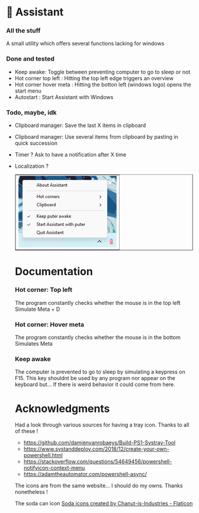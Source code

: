 

# 💽 Assistant

### All the stuff

A small utility which offers several functions lacking for windows

### Done and tested
- Keep awake: Toggle between preventing computer to go to sleep or not
- Hot corner top left : Hitting the top left edge triggers an overview
- Hot corner hover meta : Hitting the botton left (windows logo) opens the start menu
- Autostart : Start Assistant with Windows


### Todo, maybe, idk
- Clipboard manager: Save the last X items in clipboard
- Clipboard manager: Use several items from clipboard by pasting in quick succession
- Timer ? Ask to have a notification after X time
- Localization ?


  <table align="center" border="none">
      <td><img src="https://github.com/teamcons/Assistant/blob/main/images/Screenshot.png"" /></td>
</table>


# Documentation

### Hot corner: Top left
The program constantly checks whether the mouse is in the top left
Simulate Meta + D

### Hot corner: Hover meta

The program constantly checks whether the mouse is in the bottom
Simulates Meta

### Keep awake

The computer is prevented to go to sleep by simulating a keypress on F15.
This key shouldnt be used by any program nor appear on the keyboard but... If there is weird behavior it could come from here.





# Acknowledgments



Had a look through various sources for having a tray icon. Thanks to all of these !
- https://github.com/damienvanrobaeys/Build-PS1-Systray-Tool
- https://www.systanddeploy.com/2018/12/create-your-own-powershell.html
- https://stackoverflow.com/questions/54649456/powershell-notifyicon-context-menu
- https://adamtheautomator.com/powershell-async/

The icons are from the same website... I should do my owns. Thanks nonetheless !

The soda can icon
<a href="https://www.flaticon.com/free-icons/soda" title="soda icons">Soda icons created by Chanut-is-Industries - Flaticon</a>



